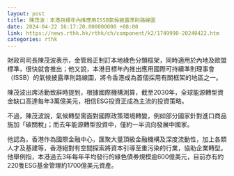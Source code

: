 ```yaml
---
layout: post
title: 陳茂波：本港目標年內推應用ISSB氣候披露準則路線圖
date: 2024-04-22 16:17:20.000000000 +08:00
link: https://news.rthk.hk/rthk/ch/component/k2/1749990-20240422.htm
categories: rthk
---
```


財政司司長陳茂波表示，金管局正制訂本地綠色分類框架，同時適用於內地及歐盟標準，很快就會推出；他又說，本港目標年內推出應用國際可持續準則理事會（ISSB）的氣候披露準則路線圖，將令香港成為首個採用有關框架的地區之一。

陳茂波出席活動致辭時提到，根據國際機構測算，截至2030年，全球能源轉型資金缺口高達每年3萬億美元，相信ESG投資正成為主流的投資策略。

不過，陳茂波說，氣候轉型需面對國際政策環境轉變，例如部分國家針對進口商品施加「碳關稅」；而去年能源轉型投資中，僅約一半流向發展中國家。

他認為，香港作為國際金融中心，匯聚大量頂級金融機構及深度流動性，加上各類人才及基建等，香港絕對有空間探索將資本引導至重污染的行業，協助企業轉型。他舉例指，本港過去3年每年平均發行的綠色債券規模逾600億美元，目前亦有約220隻ESG基金管理約1700億美元資產。
